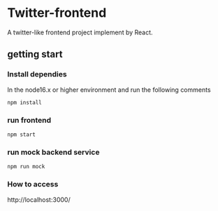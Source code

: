 # Twitter-frontend
A twitter-like frontend project implement by React.

## getting start
### Install dependies
In the node16.x or higher environment and run the following comments
```
npm install
```
### run frontend
```
npm start
```
### run mock backend service
```
npm run mock
```
### How to access
http://localhost:3000/
